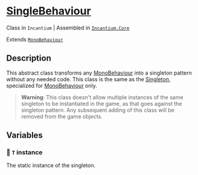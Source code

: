﻿# [SingleBehaviour](../Runtime/SingleBehaviour.cs)

Class in `Incantium` | Assembled in [`Incantium.Core`](../README.md)

Extends [`MonoBehaviour`](https://docs.unity3d.com/ScriptReference/MonoBehaviour.html)

## Description

This abstract class transforms any 
[MonoBehaviour](https://docs.unity3d.com/6000.0/Documentation/ScriptReference/MonoBehaviour.html) into a singleton
pattern without any needed code. This class is the same as the [Singleton](Singleton.md), specialized for
[MonoBehaviour](https://docs.unity3d.com/6000.0/Documentation/ScriptReference/MonoBehaviour.html) only.

> **Warning**: This class doesn't allow multiple instances of the same singleton to be instantiated in the game, as 
> that goes against the singleton pattern. Any subsequent adding of this class will be removed from the game objects.

## Variables

### :green_book: `T` instance

The static instance of the singleton.
